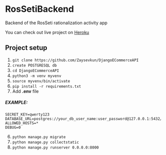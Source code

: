 # RosSetiBackend

Backend of the RosSeti rationalization activity app

You can check out live project on [Heroku](https://rosseti.herokuapp.com/)

## Project setup 

1. `git clone https://github.com/Zaysevkun/DjangoECommerceAPI`
2.  `create POSTGRESQL db`
3. `cd DjangoECommerceAPI`
4. `python3 -m venv myvenv`
5. `source myvenv/bin/activate`
6. `pip install -r requirements.txt`
7. Add __.env__ file
##### EXAMPLE:
```
SECRET_KEY=qwerty123
DATABASE_URL=postgres://your_db_user_name:user_password@127.0.0.1:5432/your_db_name
ALLOWED_HOSTS=*
DEBUG=0
```
6. `python manage.py migrate`
7. `python manage.py collectstatic`
8. `python manage.py runserver 0.0.0.0:8000`
